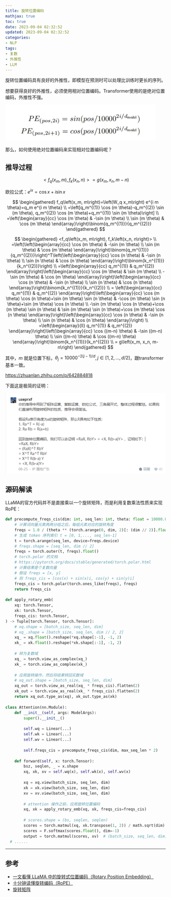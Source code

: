 ```yaml
---
title: 旋转位置编码
mathjax: true
toc: true
date: 2023-09-04 02:32:52
updated: 2023-09-04 02:32:52
categories:
- NLP
tags:
- 复数
- 外推性
- LLM
---
```

旋转位置编码具有良好的外推性，即模型在预测时可以处理比训练时更长的序列。

<!--more-->

想要获得良好的外推性，必须使用相对位置编码。Transformer使用的是绝对位置编码，外推性不强。

![pos](https://raw.githubusercontent.com/TransformersWsz/picx-images-hosting/master/image.9kfzfqsilq.webp)

那么，如何使用绝对位置编码来实现相对位置编码呢？

## 推导过程

$$
<f_q\left(x_m, m\right), f_k\left(x_n, n\right)>=g\left(x_m, x_n, m-n\right)
$$

欧拉公式：$e^{i x}=\cos x+i \sin x$

$$
\begin{gathered}
f_q\left(x_m, m\right)=\left(W_q x_m\right) e^{i m \theta}=q_m e^{i m \theta} \\
=\left[q_m^{(1)} \cos (m \theta)-q_m^{(2)} \sin (m \theta), q_m^{(2)} \cos (m \theta)+q_m^{(1)} \sin (m \theta)\right] \\
=\left(\begin{array}{cc}
\cos (m \theta) & -\sin (m \theta) \\
\sin (m \theta) & \cos (m \theta)
\end{array}\right)\binom{q_m^{(1)}}{q_m^{(2)}}
\end{gathered}
$$

$$
\begin{gathered}
<f_q\left(x_m, m\right), f_k\left(x_n, n\right)> \\
=\left(\left(\begin{array}{cc}
\cos (m \theta) & -\sin (m \theta) \\
\sin (m \theta) & \cos (m \theta)
\end{array}\right)\binom{q_m^{(1)}}{q_m^{(2)}}\right)^T\left(\left(\begin{array}{cc}
\cos (n \theta) & -\sin (n \theta) \\
\sin (n \theta) & \cos (n \theta)
\end{array}\right)\binom{k_n^{(1)}}{k_n^{(2)}}\right) \\
=\left(\begin{array}{cc}
q_m^{(1)} & q_m^{(2)}
\end{array}\right)\left(\begin{array}{cc}
\cos (m \theta) & \sin (m \theta) \\
-\sin (m \theta) & \cos (m \theta)
\end{array}\right)\left(\begin{array}{cc}
\cos (n \theta) & -\sin (n \theta) \\
\sin (n \theta) & \cos (n \theta)
\end{array}\right)\binom{k_n^{(1)}}{k_n^{(2)}} \\
= \left(\begin{array}{cc}
q_m^{(1)} & q_m^{(2)}
\end{array}\right)\left(\begin{array}{cc}
\cos (m \theta) \cos (n \theta)+\sin (m \theta) \sin (n \theta) & -\cos (m \theta) \sin (n \theta)+\sin (m \theta) \cos (n \theta) \\
-\sin (m \theta) \cos (n \theta)+\cos (m \theta) \sin (n \theta) & \sin (m \theta) \sin (n \theta)+\cos (m \theta) \cos (n \theta)
\end{array}\right)\left(\begin{array}{cc}
\cos (n \theta) & -\sin (n \theta) \\
\sin (n \theta) & \cos (n \theta)
\end{array}\right) \\
=\left(\begin{array}{ll}
q_m^{(1)} & q_m^{(2)}
\end{array}\right)\left(\begin{array}{cc}
\cos ((m-n) \theta) & -\sin ((m-n) \theta) \\
\sin ((m-n) \theta) & \cos ((m-n) \theta)
\end{array}\right)\binom{k_n^{(1)}}{k_n^{(2)}} \\
= g\left(x_m, x_n, m-n\right)
\end{gathered}
$$

其中，$m$ 就是位置下标，$\theta_j=10000^{-2(j-1) / d}, j \in[1,2, \ldots, d / 2]$，跟transformer基本一致。

https://zhuanlan.zhihu.com/p/642884818

下面这是极简的证明：

![prove](https://github.com/TransformersWsz/picx-images-hosting/raw/master/image.3d5a6ljjj3k0.png)

## 源码解读
LLaMA的官方代码并不是直接乘以一个旋转矩阵，而是利用复数乘法性质来实现RoPE：

```python
def precompute_freqs_cis(dim: int, seq_len: int, theta: float = 10000.0):
    # 计算词向量元素两两分组之后，每组元素对应的旋转角度
    freqs = 1.0 / (theta ** (torch.arange(0, dim, 2)[: (dim // 2)].float() / dim))
    # 生成 token 序列索引 t = [0, 1,..., seq_len-1]
    t = torch.arange(seq_len, device=freqs.device)
    # freqs.shape = [seq_len, dim // 2] 
    freqs = torch.outer(t, freqs).float()
    # torch.polar 的文档
    # https://pytorch.org/docs/stable/generated/torch.polar.html
    # 计算结果是个复数向量
    # 假设 freqs = [x, y]
    # 则 freqs_cis = [cos(x) + sin(x)i, cos(y) + sin(y)i]
    freqs_cis = torch.polar(torch.ones_like(freqs), freqs)
    return freqs_cis

def apply_rotary_emb(
    xq: torch.Tensor,
    xk: torch.Tensor,
    freqs_cis: torch.Tensor,
) -> Tuple[torch.Tensor, torch.Tensor]:
    # xq.shape = [batch_size, seq_len, dim]
    # xq_.shape = [batch_size, seq_len, dim // 2, 2]
    xq_ = xq.float().reshape(*xq.shape[:-1], -1, 2)
    xk_ = xk.float().reshape(*xk.shape[:-1], -1, 2)
    
    # 转为复数域
    xq_ = torch.view_as_complex(xq_)
    xk_ = torch.view_as_complex(xk_)
    
    # 应用旋转操作，然后将结果转回实数域
    # xq_out.shape = [batch_size, seq_len, dim]
    xq_out = torch.view_as_real(xq_ * freqs_cis).flatten(2)
    xk_out = torch.view_as_real(xk_ * freqs_cis).flatten(2)
    return xq_out.type_as(xq), xk_out.type_as(xk)

class Attention(nn.Module):
    def __init__(self, args: ModelArgs):
        super().__init__()

        self.wq = Linear(...)
        self.wk = Linear(...)
        self.wv = Linear(...)
        
        self.freqs_cis = precompute_freqs_cis(dim, max_seq_len * 2)

    def forward(self, x: torch.Tensor):
        bsz, seqlen, _ = x.shape
        xq, xk, xv = self.wq(x), self.wk(x), self.wv(x)

        xq = xq.view(batch_size, seq_len, dim)
        xk = xk.view(batch_size, seq_len, dim)
        xv = xv.view(batch_size, seq_len, dim)

        # attention 操作之前，应用旋转位置编码
        xq, xk = apply_rotary_emb(xq, xk, freqs_cis=freqs_cis)
        
        # scores.shape = (bs, seqlen, seqlen)
        scores = torch.matmul(xq, xk.transpose(1, 2)) / math.sqrt(dim)
        scores = F.softmax(scores.float(), dim=-1)
        output = torch.matmul(scores, xv)  # (batch_size, seq_len, dim)
  # ......
```

___

## 参考
- [一文看懂 LLaMA 中的旋转式位置编码（Rotary Position Embedding）](https://zhuanlan.zhihu.com/p/642884818)
- [十分钟读懂旋转编码（RoPE）](https://mp.weixin.qq.com/s/SnPvTkeVUj2vxO8QP8s2xw)
- [旋转矩阵](https://zh.wikipedia.org/wiki/%E6%97%8B%E8%BD%AC%E7%9F%A9%E9%98%B5)